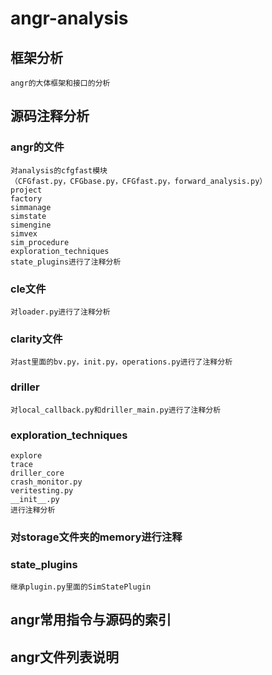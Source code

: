 # angr-analysis


## 框架分析



	angr的大体框架和接口的分析



## 源码注释分析



### angr的文件

	对analysis的cfgfast模块
	（CFGfast.py，CFGbase.py，CFGfast.py，forward_analysis.py）
	project
	factory
	simmanage
	simstate
	simengine
	simvex
	sim_procedure
	exploration_techniques
	state_plugins进行了注释分析

### cle文件

	对loader.py进行了注释分析

### clarity文件
	对ast里面的bv.py，init.py，operations.py进行了注释分析 

### driller
	对local_callback.py和driller_main.py进行了注释分析

### exploration_techniques
	explore
	trace
	driller_core
	crash_monitor.py
	veritesting.py
	__init__.py
	进行注释分析

### 对storage文件夹的memory进行注释

### state_plugins

	继承plugin.py里面的SimStatePlugin



## angr常用指令与源码的索引



## angr文件列表说明



